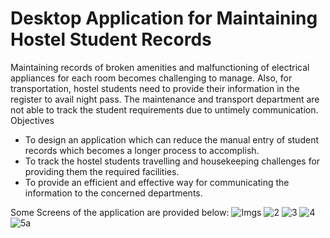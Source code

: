# Desktop Application for Maintaining Hostel Student Records

Maintaining records of broken amenities and malfunctioning of electrical appliances for each room becomes challenging to manage. Also, for transportation, hostel students need to provide their information in the register to avail night pass. The maintenance and transport department are not able to track the student requirements due to untimely communication. 
Objectives
-	To design an application which can reduce the manual entry of student records which becomes a longer process to accomplish.
-	To track the hostel students travelling and housekeeping challenges for providing them the required facilities. 
-	To provide an efficient and effective way for communicating the information to the concerned departments. 

Some Screens of the application are provided below:
![Imgs](https://user-images.githubusercontent.com/67405598/171106269-fb37dda2-74f0-4426-8c59-91b531411c36.JPG)
![2](https://user-images.githubusercontent.com/67405598/171106293-80254c4f-2dbd-4951-9857-705b98b470a5.JPG)
![3](https://user-images.githubusercontent.com/67405598/171106302-9110724a-7d84-474d-b5fe-c3dffb0ddbef.JPG)
![4](https://user-images.githubusercontent.com/67405598/171106314-03ec20fe-7140-4fc7-8e43-0e398369b232.JPG)
![5a](https://user-images.githubusercontent.com/67405598/171106333-48cb2640-5d72-4024-8fad-577fcc854fd4.JPG)

